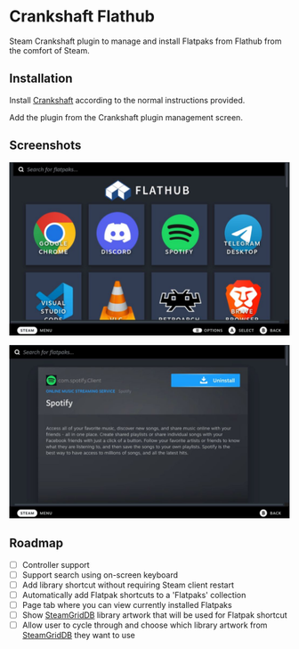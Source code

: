 # Crankshaft Flathub

Steam Crankshaft plugin to manage and install Flatpaks from Flathub from
the comfort of Steam.

## Installation

Install [Crankshaft](https://crankshaft.space/) according to the normal
instructions provided.

Add the plugin from the Crankshaft plugin management screen.

## Screenshots

![](doc/image01.png)

![](doc/image02.png)

## Roadmap

- [ ] Controller support
- [ ] Support search using on-screen keyboard
- [ ] Add library shortcut without requiring Steam client restart
- [ ] Automatically add Flatpak shortcuts to a 'Flatpaks' collection
- [ ] Page tab where you can view currently installed Flatpaks
- [ ] Show [SteamGridDB](https://www.steamgriddb.com/) library artwork that will be used for Flatpak shortcut
- [ ] Allow user to cycle through and choose which library artwork from [SteamGridDB](https://www.steamgriddb.com/) they want to use
